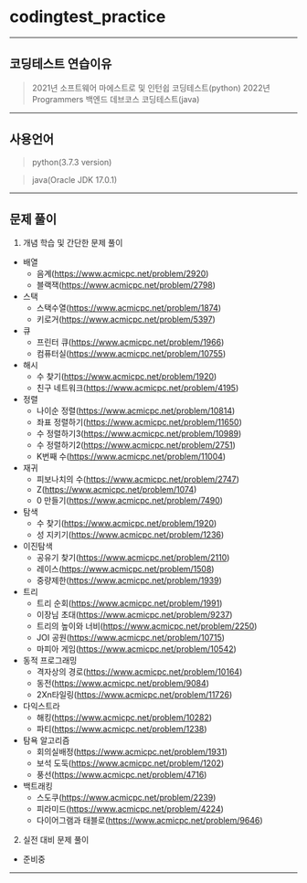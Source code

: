 # codingtest_practice
------------------------------------------------------------

## 코딩테스트 연습이유
> 2021년 소프트웨어 마에스트로 및 인턴쉽 코딩테스트(python)
> 2022년 Programmers 백엔드 데브코스 코딩테스트(java)

------------------------------------------------------------

## 사용언어
> python(3.7.3 version)

> java(Oracle JDK 17.0.1)

------------------------------------------------------------
## 문제 풀이
1. 개념 학습 및 간단한 문제 풀이
  - 배열
    - 음계(https://www.acmicpc.net/problem/2920)
    - 블랙잭(https://www.acmicpc.net/problem/2798)
  - 스택
    - 스택수열(https://www.acmicpc.net/problem/1874)
    - 키로거(https://www.acmicpc.net/problem/5397)
  - 큐
    - 프린터 큐(https://www.acmicpc.net/problem/1966)
    - 컴퓨터실(https://www.acmicpc.net/problem/10755)
  - 해시
    - 수 찾기(https://www.acmicpc.net/problem/1920)
    - 친구 네트워크(https://www.acmicpc.net/problem/4195)
  - 정렬
    - 나이순 정렬(https://www.acmicpc.net/problem/10814)
    - 좌표 정렬하기(https://www.acmicpc.net/problem/11650)
    - 수 정렬하기3(https://www.acmicpc.net/problem/10989)
    - 수 정렬하기2(https://www.acmicpc.net/problem/2751)
    - K번째 수(https://www.acmicpc.net/problem/11004)
  - 재귀
    - 피보나치의 수(https://www.acmicpc.net/problem/2747)
    - Z(https://www.acmicpc.net/problem/1074)
    - 0 만들기(https://www.acmicpc.net/problem/7490)
  - 탐색
    - 수 찾기(https://www.acmicpc.net/problem/1920)
    - 성 지키기(https://www.acmicpc.net/problem/1236)
  - 이진탐색
    - 공유기 찾기(https://www.acmicpc.net/problem/2110)
    - 레이스(https://www.acmicpc.net/problem/1508)
    - 중량제한(https://www.acmicpc.net/problem/1939)
  - 트리
    - 트리 순회(https://www.acmicpc.net/problem/1991)
    - 이장님 초대(https://www.acmicpc.net/problem/9237)
    - 트리의 높이와 너비(https://www.acmicpc.net/problem/2250)
    - JOI 공원(https://www.acmicpc.net/problem/10715)
    - 마피아 게임(https://www.acmicpc.net/problem/10542)
  - 동적 프로그래밍
    - 격자상의 경로(https://www.acmicpc.net/problem/10164)
    - 동전(https://www.acmicpc.net/problem/9084)
    - 2Xn타일링(https://www.acmicpc.net/problem/11726)
  - 다익스트라
    - 해킹(https://www.acmicpc.net/problem/10282)
    - 파티(https://www.acmicpc.net/problem/1238)
  - 탐욕 알고리즘
    - 회의실배정(https://www.acmicpc.net/problem/1931)
    - 보석 도둑(https://www.acmicpc.net/problem/1202)
    - 풍선(https://www.acmicpc.net/problem/4716)
  - 백트래킹
    - 스도쿠(https://www.acmicpc.net/problem/2239)
    - 피라미드(https://www.acmicpc.net/problem/4224)
    - 다이어그램과 태블로(https://www.acmicpc.net/problem/9646)
2. 실전 대비 문제 풀이
  - 준비중
------------------------------------------------------------
